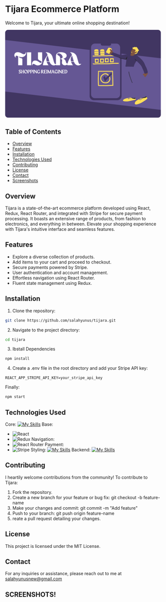 # Tijara Ecommerce Platform

Welcome to Tijara, your ultimate online shopping destination!

![Tijara Logo](public/ogi.png)

## Table of Contents

- [Overview](#overview)
- [Features](#features)
- [Installation](#installation)
- [Technologies Used](#technologies-used)
- [Contributing](#contributing)
- [License](#license)
- [Contact](#contact)
- [Screenshots](#screens)

## Overview

Tijara is a state-of-the-art ecommerce platform developed using React, Redux, React Router, and integrated with Stripe for secure payment processing. It boasts an extensive range of products, from fashion to electronics, and everything in between. Elevate your shopping experience with Tijara's intuitive interface and seamless features.

## Features

- Explore a diverse collection of products.
- Add items to your cart and proceed to checkout.
- Secure payments powered by Stripe.
- User authentication and account management.
- Effortless navigation using React Router.
- Fluent state management using Redux.

## Installation

1. Clone the repository:

```bash
git clone https://github.com/salahyunus/tijara.git
```

2. Navigate to the project directory:

```bash
cd tijara
```

3. Ibstall Dependencies

```bash
npm install
```

4. Create a .env file in the root directory and add your Stripe API key:

```dotenv
REACT_APP_STRIPE_API_KEY=your_stripe_api_key
```

Finally:

```bash
npm start
```

## Technologies Used

Core:
[![My Skills](https://skillicons.dev/icons?i=js,html,css)](https://skillicons.dev)
Base:

- ![React](https://img.shields.io/badge/-React-blue?logo=react&logoColor=white&style=flat)
- ![Redux](https://img.shields.io/badge/-Redux-purple?logo=redux&logoColor=white&style=flat)
  Navigation:
- ![React Router](https://img.shields.io/badge/-React%20Router-orange?logo=react-router&logoColor=white&style=flat)
  Payment:
- ![Stripe](https://img.shields.io/badge/-Stripe-green?logo=stripe&logoColor=white&style=flat)
  Styling:
  [![My Skills](https://skillicons.dev/icons?i=materialui,styledcomponents,bootstrap)](https://skillicons.dev)
  Backend:
  [![My Skills](https://skillicons.dev/icons?i=firebase)](https://skillicons.dev)

## Contributing

I heartily welcome contributions from the community! To contribute to Tijara:

1. Fork the repository.
2. Create a new branch for your feature or bug fix: git checkout -b feature-name
3. Make your changes and commit: git commit -m "Add feature"
4. Push to your branch: git push origin feature-name
5. reate a pull request detailing your changes.

## License

This project is licensed under the MIT License.

## Contact

For any inquiries or assistance, please reach out to me at salahyunusnew@gmail.com

## SCREENSHOTS!
